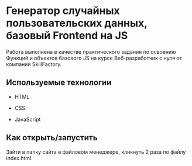 # Генератор случайных пользовательских данных, базовый Frontend на JS

Работа выполнена в качестве практического задания по освоению Функций и объектов базового JS на курсе Веб-разработчик с нуля от компании SkillFactory.

## Используемые технологии

* HTML

* CSS

* JavaScript

## Как открыть/запустить

Зайти в папку сайта в файловом менеджере, кликнуть 2 раза по файлу index.html.